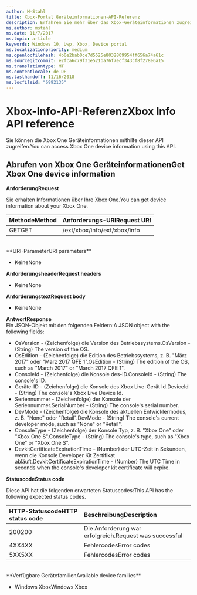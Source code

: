 ```yaml
---
author: M-Stahl
title: Xbox-Portal Geräteinformationen-API-Referenz
description: Erfahren Sie mehr über das Xbox-Geräteinformationen zugreifen.
ms.author: mstahl
ms.date: 11/7/2017
ms.topic: article
keywords: Windows 10, Uwp, Xbox, Device portal
ms.localizationpriority: medium
ms.openlocfilehash: 4b0e2bab0ce7d5525e8032809954ff656a74a61c
ms.sourcegitcommit: e2fca6c79f31e521ba76f7ecf343cf8f278e6a15
ms.translationtype: MT
ms.contentlocale: de-DE
ms.lasthandoff: 11/16/2018
ms.locfileid: "6992135"
---
```

# <a name="xbox-info-api-reference"></a><span data-ttu-id="c0797-104">Xbox-Info-API-Referenz</span><span class="sxs-lookup"><span data-stu-id="c0797-104">Xbox Info API reference</span></span>   
<span data-ttu-id="c0797-105">Sie können die Xbox One Geräteinformationen mithilfe dieser API zugreifen.</span><span class="sxs-lookup"><span data-stu-id="c0797-105">You can access Xbox One device information using this API.</span></span>

## <a name="get-xbox-one-device-information"></a><span data-ttu-id="c0797-106">Abrufen von Xbox One Geräteinformationen</span><span class="sxs-lookup"><span data-stu-id="c0797-106">Get Xbox One device information</span></span>

**<span data-ttu-id="c0797-107">Anforderung</span><span class="sxs-lookup"><span data-stu-id="c0797-107">Request</span></span>**

<span data-ttu-id="c0797-108">Sie erhalten Informationen über Ihre Xbox One.</span><span class="sxs-lookup"><span data-stu-id="c0797-108">You can get device information about your Xbox One.</span></span>

<span data-ttu-id="c0797-109">Methode</span><span class="sxs-lookup"><span data-stu-id="c0797-109">Method</span></span>      | <span data-ttu-id="c0797-110">Anforderungs-URI</span><span class="sxs-lookup"><span data-stu-id="c0797-110">Request URI</span></span>
:------     | :-----
<span data-ttu-id="c0797-111">GET</span><span class="sxs-lookup"><span data-stu-id="c0797-111">GET</span></span> | <span data-ttu-id="c0797-112">/ext/xbox/info</span><span class="sxs-lookup"><span data-stu-id="c0797-112">/ext/xbox/info</span></span>
<br />
**<span data-ttu-id="c0797-113">URI-Parameter</span><span class="sxs-lookup"><span data-stu-id="c0797-113">URI parameters</span></span>**

- <span data-ttu-id="c0797-114">Keine</span><span class="sxs-lookup"><span data-stu-id="c0797-114">None</span></span>

**<span data-ttu-id="c0797-115">Anforderungsheader</span><span class="sxs-lookup"><span data-stu-id="c0797-115">Request headers</span></span>**

- <span data-ttu-id="c0797-116">Keine</span><span class="sxs-lookup"><span data-stu-id="c0797-116">None</span></span>

**<span data-ttu-id="c0797-117">Anforderungstext</span><span class="sxs-lookup"><span data-stu-id="c0797-117">Request body</span></span>**

- <span data-ttu-id="c0797-118">Keine</span><span class="sxs-lookup"><span data-stu-id="c0797-118">None</span></span>

**<span data-ttu-id="c0797-119">Antwort</span><span class="sxs-lookup"><span data-stu-id="c0797-119">Response</span></span>**   
<span data-ttu-id="c0797-120">Ein JSON-Objekt mit den folgenden Feldern:</span><span class="sxs-lookup"><span data-stu-id="c0797-120">A JSON object with the following fields:</span></span>

* <span data-ttu-id="c0797-121">OsVersion - (Zeichenfolge) die Version des Betriebssystems.</span><span class="sxs-lookup"><span data-stu-id="c0797-121">OsVersion - (String) The version of the OS.</span></span>
* <span data-ttu-id="c0797-122">OsEdition - (Zeichenfolge) die Edition des Betriebssystems, z. B. "März 2017" oder "März 2017 QFE 1".</span><span class="sxs-lookup"><span data-stu-id="c0797-122">OsEdition - (String) The edition of the OS, such as "March 2017" or "March 2017 QFE 1".</span></span>
* <span data-ttu-id="c0797-123">ConsoleId - (Zeichenfolge) die Konsole des-ID.</span><span class="sxs-lookup"><span data-stu-id="c0797-123">ConsoleId - (String) The console's ID.</span></span>
* <span data-ttu-id="c0797-124">Geräte-ID - (Zeichenfolge) die Konsole des Xbox Live-Gerät Id.</span><span class="sxs-lookup"><span data-stu-id="c0797-124">DeviceId - (String) The console's Xbox Live Device Id.</span></span>
* <span data-ttu-id="c0797-125">Seriennummer - (Zeichenfolge) der Konsole der Seriennummer.</span><span class="sxs-lookup"><span data-stu-id="c0797-125">SerialNumber - (String) The console's serial number.</span></span>
* <span data-ttu-id="c0797-126">DevMode - (Zeichenfolge) die Konsole des aktuellen Entwicklermodus, z. B. "None" oder "Retail".</span><span class="sxs-lookup"><span data-stu-id="c0797-126">DevMode - (String) The console's current developer mode, such as "None" or "Retail".</span></span>
* <span data-ttu-id="c0797-127">ConsoleType - (Zeichenfolge) der Konsole Typ, z. B. "Xbox One" oder "Xbox One S".</span><span class="sxs-lookup"><span data-stu-id="c0797-127">ConsoleType - (String) The console's type, such as "Xbox One" or "Xbox One S".</span></span>
* <span data-ttu-id="c0797-128">DevkitCertificateExpirationTime – (Number) der UTC-Zeit in Sekunden, wenn die Konsole Developer Kit Zertifikat abläuft.</span><span class="sxs-lookup"><span data-stu-id="c0797-128">DevkitCertificateExpirationTime - (Number) The UTC Time in seconds when the console's developer kit certificate will expire.</span></span>

**<span data-ttu-id="c0797-129">Statuscode</span><span class="sxs-lookup"><span data-stu-id="c0797-129">Status code</span></span>**

<span data-ttu-id="c0797-130">Diese API hat die folgenden erwarteten Statuscodes:</span><span class="sxs-lookup"><span data-stu-id="c0797-130">This API has the following expected status codes.</span></span>

<span data-ttu-id="c0797-131">HTTP-Statuscode</span><span class="sxs-lookup"><span data-stu-id="c0797-131">HTTP status code</span></span>      | <span data-ttu-id="c0797-132">Beschreibung</span><span class="sxs-lookup"><span data-stu-id="c0797-132">Description</span></span>
:------     | :-----
<span data-ttu-id="c0797-133">200</span><span class="sxs-lookup"><span data-stu-id="c0797-133">200</span></span> | <span data-ttu-id="c0797-134">Die Anforderung war erfolgreich.</span><span class="sxs-lookup"><span data-stu-id="c0797-134">Request was successful</span></span>
<span data-ttu-id="c0797-135">4XX</span><span class="sxs-lookup"><span data-stu-id="c0797-135">4XX</span></span> | <span data-ttu-id="c0797-136">Fehlercodes</span><span class="sxs-lookup"><span data-stu-id="c0797-136">Error codes</span></span>
<span data-ttu-id="c0797-137">5XX</span><span class="sxs-lookup"><span data-stu-id="c0797-137">5XX</span></span> | <span data-ttu-id="c0797-138">Fehlercodes</span><span class="sxs-lookup"><span data-stu-id="c0797-138">Error codes</span></span>

<br />
**<span data-ttu-id="c0797-139">Verfügbare Gerätefamilien</span><span class="sxs-lookup"><span data-stu-id="c0797-139">Available device families</span></span>**

* <span data-ttu-id="c0797-140">Windows Xbox</span><span class="sxs-lookup"><span data-stu-id="c0797-140">Windows Xbox</span></span>